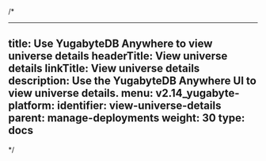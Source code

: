/*

---
title: Use YugabyteDB Anywhere to view universe details
headerTitle: View universe details
linkTitle: View universe details
description: Use the YugabyteDB Anywhere UI to view universe details.
menu:
  v2.14_yugabyte-platform:
    identifier: view-universe-details
    parent: manage-deployments
    weight: 30
type: docs
---

*/
